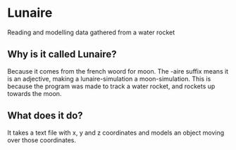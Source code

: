 # Lunaire
Reading and modelling data gathered from a water rocket

## Why is it called Lunaire?
Because it comes from the french woord for moon. The -aire suffix means it is an adjective, making a lunaire-simulation a moon-simulation. This is because the program was made to track a water rocket, and rockets up towards the moon.

## What does it do?
It takes a text file with x, y and z coordinates and models an object moving over those coordinates.
